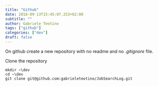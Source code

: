 ```yaml
---
title: "Github"
date: 2018-09-13T15:45:07.253+02:00
subtitle: ""
author: Gabriele Teotino
tags: ["github"]
categories: ["dev"]
draft: false
---
```


<!--more-->

On github create a new repository with no readme and no *.gitignore* file.

Clone the repository

```shell
mkdir ~\dev
cd ~\dev
git clone git@github.com:gabrieleteotino/JobSearchLog.git
```
